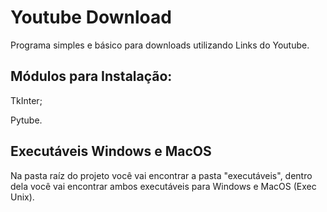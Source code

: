 # Youtube Download

Programa simples e básico para downloads utilizando Links do Youtube.

<h2>Módulos para Instalação:</h2>

TkInter;

Pytube.

<h2>Executáveis Windows e MacOS</h2>

Na pasta raíz do projeto você vai encontrar a pasta "executáveis", dentro dela você vai encontrar ambos executáveis para Windows e MacOS (Exec Unix).
